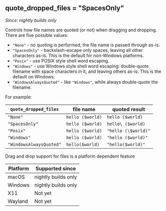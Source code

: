 ## quote_dropped_files = "SpacesOnly"

*Since: nightly builds only*

Controls how file names are quoted (or not) when dragging and dropping.
There are five possible values:

* `"None"` - no quoting is performed, the file name is passed through as-is.
* `"SpacesOnly"` - backslash-escape only spaces, leaving all other characters as-is.  This is the default for non-Windows platforms.
* `"Posix"` - use POSIX style shell word escaping.
* `"Windows"` - use Windows style shell word escaping: double-quote filename with space characters in it, and leaving others as-is. This is the default on Windows.
* `"WindowsAlwaysQuoted"` - like `"Windows"`, while always double-quote the filename.

For example:

| `quote_dropped_files`   | file name        | quoted result       |
|-------------------------|------------------|---------------------|
| `"None"`                | `hello ($world)` | `hello ($world)`    |
| `"SpacesOnly"`          | `hello ($world)` | `hello\ ($world)`   |
| `"Posix"`               | `hello ($world)` | `"hello (\$world)"` |
| `"Windows"`             | `hello ($world)` | `"hello ($world)"`  |
| `"WindowsAlwaysQuoted"` | `hello($world)`  | `"hello($world)"`   |

Drag and drop support for files is a platform dependent feature

|Platform  |Supported since    |
|----------|-------------------|
|macOS     |nightly builds only|
|Windows   |nightly builds only|
|X11       |Not yet            |
|Wayland   |Not yet            |
